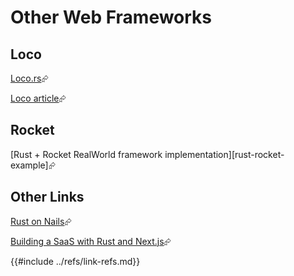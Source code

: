 # Other Web Frameworks

## Loco

[Loco.rs]( https://loco.rs/ )⮳

[Loco article][loco-article]⮳

## Rocket

[Rust + Rocket RealWorld framework implementation][rust-rocket-example]⮳

## Other Links

[Rust on Nails][rust-on-nails-website]⮳

[Building a SaaS with Rust and Next.js][building-a-saas-with-rust-website]⮳

[building-a-saas-with-rust-website]: https://joshmo.bearblog.dev/lets-build-a-saas-with-rust/
[rust-on-nails-website]: https://rust-on-nails.com/
[loco-article]: https://www.shuttle.rs/blog/2023/12/28/using-loco-rust-rails
{{#include ../refs/link-refs.md}}
